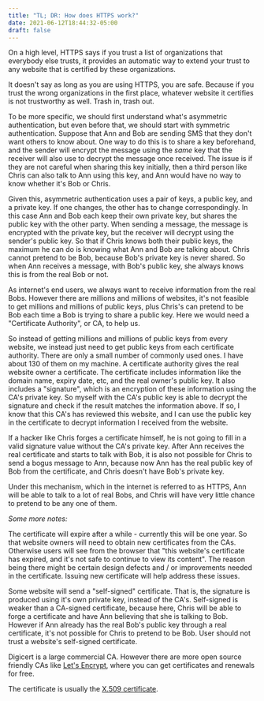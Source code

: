 ```yaml
---
title: "TL; DR: How does HTTPS work?"
date: 2021-06-12T18:44:32-05:00
draft: false
---
```


On a high level, HTTPS says if you trust a list of organizations that everybody else trusts, it provides an automatic way to extend your trust to any website that is certified by these organizations.

It doesn't say as long as you are using HTTPS, you are safe. Because if you trust the wrong organizations in the first place, whatever website it certifies is not trustworthy as well. Trash in, trash out.

To be more specific, we should first understand what's asymmetric authentication, but even before that, we should start with symmetric authentication. Suppose that Ann and Bob are sending SMS that they don't want others to know about. One way to do this is to share a key beforehand, and the sender will encrypt the message using the *same* key that the receiver will also use to decrypt the message once received. The issue is if they are not careful when sharing this key initially, then a third person like Chris can also talk to Ann using this key, and Ann would have no way to know whether it's Bob or Chris.

Given this, asymmetric authentication uses a pair of keys, a public key, and a private key. If one changes, the other has to change correspondingly. In this case Ann and Bob each keep their own private key, but shares the public key with the other party. When sending a message, the message is encrypted with the private key, but the receiver will decrypt using the sender's public key. So that if Chris knows both their public keys, the maximum he can do is knowing what Ann and Bob are talking about. Chris cannot pretend to be Bob, because Bob's private key is never shared. So when Ann receives a message, with Bob's public key, she always knows this is from the real Bob or not.

As internet's end users, we always want to receive information from the real Bobs. However there are millions and millions of websites, it's not feasible to get millions and millions of public keys, plus Chris's can pretend to be Bob each time a Bob is trying to share a public key. Here we would need a "Certificate Authority", or CA, to help us.

So instead of getting millions and millions of public keys from every website, we instead just need to get public keys from each certificate authority. There are only a small number of commonly used ones. I have about 130 of them on my machine. A certificate authority gives the real website owner a certificate. The certificate includes information like the domain name, expiry date, etc, and the real owner's public key. It also includes a "signature", which is an encryption of these information using the CA's private key. So myself with the CA's public key is able to decrypt the signature and check if the result matches the information above. If so, I know that this CA's has reviewed this website, and I can use the public key in the certificate to decrypt information I received from the website.

If a hacker like Chris forges a certificate himself, he is not going to fill in a valid signature value without the CA's private key. After Ann receives the real certificate and starts to talk with Bob, it is also not possible for Chris to send a bogus message to Ann, because now Ann has the real public key of Bob from the certificate, and Chris doesn't have Bob's private key.

Under this mechanism, which in the internet is referred to as HTTPS, Ann will be able to talk to a lot of real Bobs, and Chris will have very little chance to pretend to be any one of them.

*Some more notes:*

The certificate will expire after a while - currently this will be one year. So that website owners will need to obtain new certificates from the CAs. Otherwise users will see from the browser that "this website's certificate has expired, and it's not safe to continue to view its content". The reason being there might be certain design defects and / or improvements needed in the certificate. Issuing new certificate will help address these issues.

Some website will send a "self-signed" certificate. That is, the signature is produced using it's own private key, instead of the CA's. Self-signed is weaker than a CA-signed certificate, because here, Chris will be able to forge a certificate and have Ann believing that she is talking to Bob. However if Ann already has the real Bob's public key through a real certificate, it's not possible for Chris to pretend to be Bob. User should not trust a website's self-signed certificate.

Digicert is a large commercial CA. However there are more open source friendly CAs like [Let's Encrypt](https://letsencrypt.org/), where you can get certificates and renewals for free.

The certificate is usually the [X.509 certificate](https://en.wikipedia.org/wiki/X.509).
